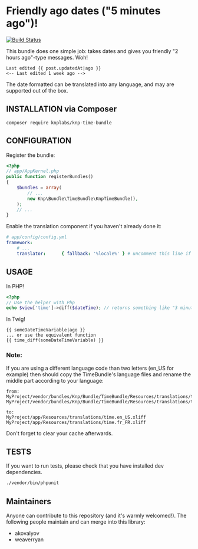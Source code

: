 # Friendly ago dates ("5 minutes ago")!

[![Build Status](https://travis-ci.org/KnpLabs/KnpTimeBundle.svg?branch=master)](https://travis-ci.org/KnpLabs/KnpTimeBundle)

This bundle does one simple job: takes dates and gives you friendly "2 hours ago"-type messages. Woh!

```html+jinja
Last edited {{ post.updatedAt|ago }}
<-- Last edited 1 week ago -->
```

The date formatted can be translated into any language, and may are supported out of the box.

## INSTALLATION via Composer

    composer require knplabs/knp-time-bundle

## CONFIGURATION
Register the bundle:

```php
<?php
// app/AppKernel.php
public function registerBundles()
{
    $bundles = array(
        // ...
        new Knp\Bundle\TimeBundle\KnpTimeBundle(),
    );
    // ...
}
```

Enable the translation component if you haven't already done it:

```yaml
# app/config/config.yml
framework:
    # ...
    translator:      { fallback: '%locale%' } # uncomment this line if you see this line commented
```


## USAGE

In PHP!

```php
<?php
// Use the helper with Php
echo $view['time']->diff($dateTime); // returns something like "3 minutes ago"
```

In Twig!

```html+jinja
{{ someDateTimeVariable|ago }}
... or use the equivalent function
{{ time_diff(someDateTimeVariable) }}
```

### Note:

If you are using a different language code than two letters (en_US for example) then
should copy the TimeBundle's language files and rename the middle part according to your language:

    from:
    MyProject/vendor/bundles/Knp/Bundle/TimeBundle/Resources/translations/time.en.xliff
    MyProject/vendor/bundles/Knp/Bundle/TimeBundle/Resources/translations/time.fr.xliff

    to:
    MyProject/app/Resources/translations/time.en_US.xliff
    MyProject/app/Resources/translations/time.fr_FR.xliff

Don't forget to clear your cache afterwards.

## TESTS

If you want to run tests, please check that you have installed dev dependencies.

```bash
./vendor/bin/phpunit
```

## Maintainers

Anyone can contribute to this repository (and it's warmly welcomed!). The following
people maintain and can merge into this library:

* akovalyov
* weaverryan
